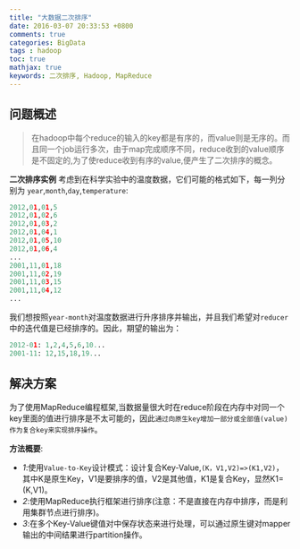 ```yaml
---
title: "大数据二次排序"
date: 2016-03-07 20:33:53 +0800
comments: true
categories: BigData
tags : hadoop
toc: true
mathjax: true
keywords: 二次排序, Hadoop, MapReduce
---
```


##  问题概述
> 在hadoop中每个reduce的输入的key都是有序的，而value则是无序的。而且同一个job运行多次，由于map完成顺序不同，reduce收到的value顺序是不固定的,为了使reduce收到有序的value,便产生了二次排序的概念。

<!-- more -->

**二次排序实例**
考虑到在科学实验中的温度数据，它们可能的格式如下，每一列分别为 `year`,`month`,`day`,`temperature`:
``` python
2012,01,01,5
2012,01,02,6
2012,01,03,2
2012,01,04,1
2012,01,05,10
2012,01,06,4
...
2001,11,01,18
2001,11,02,19
2001,11,03,15
2001,11,04,12
...
```
我们想按照`year-month`对温度数据进行升序排序并输出，并且我们希望对`reducer`中的迭代值是已经排序的。因此，期望的输出为：
``` python
2012-01: 1,2,4,5,6,10...
2001-11: 12,15,18,19...
```

## 解决方案
为了使用MapReduce编程框架,当数据量很大时在reduce阶段在内存中对同一个key里面的值进行排序是不太可能的，因此`通过向原生key增加一部分或全部值(value)作为复合key来实现排序操作`。

**方法概要**:

  - *1*:使用`Value-to-Key`设计模式：设计复合Key-Value,`(K，V1,V2)=>(K1,V2)`，其中K是原生Key，V1是要排序的值，V2是其他值，K1是复合Key，显然K1=(K,V1)。
  - *2*:使用MapReduce执行框架进行排序(注意：不是直接在内存中排序，而是利用集群节点进行排序)。
  - *3*:在多个Key-Value键值对中保存状态来进行处理，可以通过原生键对mapper输出的中间结果进行partition操作。



